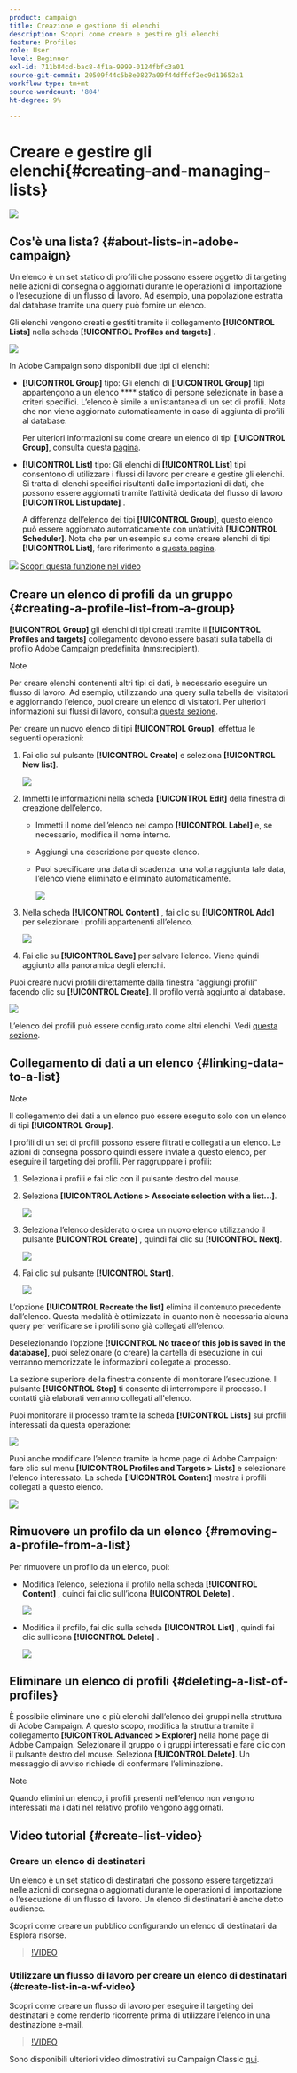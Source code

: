 ```yaml
---
product: campaign
title: Creazione e gestione di elenchi
description: Scopri come creare e gestire gli elenchi
feature: Profiles
role: User
level: Beginner
exl-id: 711b84cd-bac8-4f1a-9999-0124fbfc3a01
source-git-commit: 20509f44c5b8e0827a09f44dffdf2ec9d11652a1
workflow-type: tm+mt
source-wordcount: '804'
ht-degree: 9%

---
```


# Creare e gestire gli elenchi{#creating-and-managing-lists}

![](../../assets/common.svg)

## Cos&#39;è una lista? {#about-lists-in-adobe-campaign}

Un elenco è un set statico di profili che possono essere oggetto di targeting nelle azioni di consegna o aggiornati durante le operazioni di importazione o l’esecuzione di un flusso di lavoro. Ad esempio, una popolazione estratta dal database tramite una query può fornire un elenco.

Gli elenchi vengono creati e gestiti tramite il collegamento **[!UICONTROL Lists]** nella scheda **[!UICONTROL Profiles and targets]** .

![](assets/s_ncs_user_interface_group_link.png)

In Adobe Campaign sono disponibili due tipi di elenchi:

* **[!UICONTROL Group]** tipo: Gli elenchi di  **[!UICONTROL Group]** tipi appartengono a un elenco  **** statico di persone selezionate in base a criteri specifici. L’elenco è simile a un’istantanea di un set di profili. Nota che non viene aggiornato automaticamente in caso di aggiunta di profili al database.

   Per ulteriori informazioni su come creare un elenco di tipi **[!UICONTROL Group]**, consulta questa [pagina](#creating-a-profile-list-from-a-group).

* **[!UICONTROL List]** tipo: Gli elenchi di  **[!UICONTROL List]** tipi consentono di utilizzare i flussi di lavoro per creare e gestire gli elenchi. Si tratta di elenchi specifici risultanti dalle importazioni di dati, che possono essere aggiornati tramite l’attività dedicata del flusso di lavoro **[!UICONTROL List update]** .

   A differenza dell’elenco dei tipi **[!UICONTROL Group]**, questo elenco può essere aggiornato automaticamente con un’attività **[!UICONTROL Scheduler]**. Nota che per un esempio su come creare elenchi di tipi **[!UICONTROL List]**, fare riferimento a [questa pagina](../../workflow/using/list-update.md).

![](assets/do-not-localize/how-to-video.png) [Scopri questa funzione nel video](#create-list-video)

## Creare un elenco di profili da un gruppo {#creating-a-profile-list-from-a-group}

**[!UICONTROL Group]** gli elenchi di tipi creati tramite il  **[!UICONTROL Profiles and targets]** collegamento devono essere basati sulla tabella di profilo Adobe Campaign predefinita (nms:recipient).

>[!NOTE]
>
>Per creare elenchi contenenti altri tipi di dati, è necessario eseguire un flusso di lavoro. Ad esempio, utilizzando una query sulla tabella dei visitatori e aggiornando l’elenco, puoi creare un elenco di visitatori. Per ulteriori informazioni sui flussi di lavoro, consulta [questa sezione](../../workflow/using/about-workflows.md).

Per creare un nuovo elenco di tipi **[!UICONTROL Group]**, effettua le seguenti operazioni:

1. Fai clic sul pulsante **[!UICONTROL Create]** e seleziona **[!UICONTROL New list]**.

   ![](assets/s_ncs_user_new_group.png)

1. Immetti le informazioni nella scheda **[!UICONTROL Edit]** della finestra di creazione dell’elenco.

   * Immetti il nome dell’elenco nel campo **[!UICONTROL Label]** e, se necessario, modifica il nome interno.
   * Aggiungi una descrizione per questo elenco.
   * Puoi specificare una data di scadenza: una volta raggiunta tale data, l’elenco viene eliminato e eliminato automaticamente.

      ![](assets/list_expiration_date.png)

1. Nella scheda **[!UICONTROL Content]** , fai clic su **[!UICONTROL Add]** per selezionare i profili appartenenti all’elenco.

   ![](assets/s_ncs_user_add_group.png)

1. Fai clic su **[!UICONTROL Save]** per salvare l’elenco. Viene quindi aggiunto alla panoramica degli elenchi.

Puoi creare nuovi profili direttamente dalla finestra &quot;aggiungi profili&quot; facendo clic su **[!UICONTROL Create]**. Il profilo verrà aggiunto al database.

![](assets/s_ncs_user_new_recipient_from_group.png)

L’elenco dei profili può essere configurato come altri elenchi. Vedi [questa sezione](../../platform/using/adobe-campaign-workspace.md#configuring-lists).

## Collegamento di dati a un elenco {#linking-data-to-a-list}

>[!NOTE]
>
>Il collegamento dei dati a un elenco può essere eseguito solo con un elenco di tipi **[!UICONTROL Group]**.

I profili di un set di profili possono essere filtrati e collegati a un elenco. Le azioni di consegna possono quindi essere inviate a questo elenco, per eseguire il targeting dei profili. Per raggruppare i profili:

1. Seleziona i profili e fai clic con il pulsante destro del mouse.
1. Seleziona **[!UICONTROL Actions > Associate selection with a list...]**.

   ![](assets/s_ncs_user_add_selection_to_group.png)

1. Seleziona l’elenco desiderato o crea un nuovo elenco utilizzando il pulsante **[!UICONTROL Create]** , quindi fai clic su **[!UICONTROL Next]**.

   ![](assets/s_ncs_user_add_selection_to_group_2.png)

1. Fai clic sul pulsante **[!UICONTROL Start]**.

   ![](assets/s_ncs_user_add_selection_to_group_3.png)

L’opzione **[!UICONTROL Recreate the list]** elimina il contenuto precedente dall’elenco. Questa modalità è ottimizzata in quanto non è necessaria alcuna query per verificare se i profili sono già collegati all’elenco.

Deselezionando l’opzione **[!UICONTROL No trace of this job is saved in the database]**, puoi selezionare (o creare) la cartella di esecuzione in cui verranno memorizzate le informazioni collegate al processo.

La sezione superiore della finestra consente di monitorare l’esecuzione. Il pulsante **[!UICONTROL Stop]** ti consente di interrompere il processo. I contatti già elaborati verranno collegati all&#39;elenco.

Puoi monitorare il processo tramite la scheda **[!UICONTROL Lists]** sui profili interessati da questa operazione:

![](assets/s_ncs_user_add_selection_to_group_4.png)

Puoi anche modificare l’elenco tramite la home page di Adobe Campaign: fare clic sul menu **[!UICONTROL Profiles and Targets > Lists]** e selezionare l&#39;elenco interessato. La scheda **[!UICONTROL Content]** mostra i profili collegati a questo elenco.

![](assets/s_ncs_user_add_selection_to_group_5.png)

## Rimuovere un profilo da un elenco {#removing-a-profile-from-a-list}

Per rimuovere un profilo da un elenco, puoi:

* Modifica l’elenco, seleziona il profilo nella scheda **[!UICONTROL Content]** , quindi fai clic sull’icona **[!UICONTROL Delete]** .

   ![](assets/list_remove_a_recipient.png)

* Modifica il profilo, fai clic sulla scheda **[!UICONTROL List]** , quindi fai clic sull’icona **[!UICONTROL Delete]** .

   ![](assets/recipient_remove_a_list.png)

## Eliminare un elenco di profili {#deleting-a-list-of-profiles}

È possibile eliminare uno o più elenchi dall’elenco dei gruppi nella struttura di Adobe Campaign. A questo scopo, modifica la struttura tramite il collegamento **[!UICONTROL Advanced > Explorer]** nella home page di Adobe Campaign. Selezionare il gruppo o i gruppi interessati e fare clic con il pulsante destro del mouse. Seleziona **[!UICONTROL Delete]**. Un messaggio di avviso richiede di confermare l’eliminazione.

>[!NOTE]
>
>Quando elimini un elenco, i profili presenti nell’elenco non vengono interessati ma i dati nel relativo profilo vengono aggiornati.

## Video tutorial {#create-list-video}

### Creare un elenco di destinatari

Un elenco è un set statico di destinatari che possono essere targetizzati nelle azioni di consegna o aggiornati durante le operazioni di importazione o l’esecuzione di un flusso di lavoro. Un elenco di destinatari è anche detto audience.

Scopri come creare un pubblico configurando un elenco di destinatari da Esplora risorse.

>[!VIDEO](https://video.tv.adobe.com/v/25602/quality=12)

### Utilizzare un flusso di lavoro per creare un elenco di destinatari {#create-list-in-a-wf-video}

Scopri come creare un flusso di lavoro per eseguire il targeting dei destinatari e come renderlo ricorrente prima di utilizzare l’elenco in una destinazione e-mail.

>[!VIDEO](https://video.tv.adobe.com/v/25603?quality=12)

Sono disponibili ulteriori video dimostrativi su Campaign Classic [qui](https://experienceleague.adobe.com/docs/campaign-classic-learn/tutorials/overview.html?lang=it).
